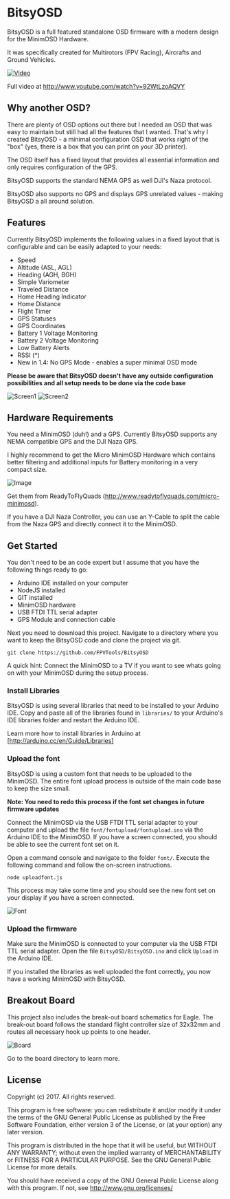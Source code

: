 BitsyOSD
=======

BitsyOSD is a full featured standalone OSD firmware with a modern design for the MinimOSD Hardware. 

It was specifically created for Multirotors (FPV Racing), Aircrafts and Ground Vehicles.

[![Video](https://github.com/FPVTools/BitsyOSD/blob/master/docs/bitsyosd-animation.gif)](http://www.youtube.com/watch?v=92WtLzoAQVY)

Full video at 
http://www.youtube.com/watch?v=92WtLzoAQVY


## Why another OSD?

There are plenty of OSD options out there but I needed an OSD that was easy to maintain but still had all the features that I wanted. That's why I created BitsyOSD - a minimal configuration OSD that works right of the "box" (yes, there is a box that you can print on your 3D printer).

The OSD itself has a fixed layout that provides all essential information and only requires configuration of the GPS. 

BitsyOSD supports the standard NEMA GPS as well DJI's Naza protocol.

BitsyOSD also supports no GPS and displays GPS unrelated values - making BitsyOSD a all around solution.


## Features

Currently BitsyOSD implements the following values in a fixed layout that is configurable and can be easily adapted to your needs:

* Speed 
* Altitude (ASL, AGL)
* Heading (AGH, BGH)
* Simple Variometer
* Traveled Distance
* Home Heading Indicator 
* Home Distance
* Flight Timer
* GPS Statuses
* GPS Coordinates
* Battery 1 Voltage Monitoring
* Battery 2 Voltage Monitoring
* Low Battery Alerts
* RSSI (*)
* New in 1.4: No GPS Mode - enables a super minimal OSD mode

**Please be aware that BitsyOSD doesn't have any outside configuration possibilities and all setup needs to be done via the code base**

![Screen1](https://github.com/FPVTools/BitsyOSD/blob/master/docs/00123333.jpg)
![Screen2](https://github.com/FPVTools/BitsyOSD/blob/master/docs/bitsyosd-main-screen.png)


## Hardware Requirements

You need a MinimOSD (duh!) and a GPS. Currently BitsyOSD supports any NEMA compatible GPS and the DJI Naza GPS.

I highly recommend to get the Micro MinimOSD Hardware which contains better filtering and additional inputs for Battery monitoring in a very compact size.

![Image](http://static.rcgroups.net/forums/attachments/1/4/2/1/t7471848-198-thumb-1-15-2015_6-43-50_am.jpg?d=1421342036)

Get them from ReadyToFlyQuads (http://www.readytoflyquads.com/micro-minimosd).

If you have a DJI Naza Controller, you can use an Y-Cable to split the cable from the Naza GPS and directly connect it to the MinimOSD.


## Get Started

You don't need to be an code expert but I assume that you have the following things ready to go:

* Arduino IDE installed on your computer
* NodeJS installed
* GIT installed
* MinimOSD hardware
* USB FTDI TTL serial adapter
* GPS Module and connection cable

Next you need to download this project. Navigate to a directory where you want to keep the BitsyOSD code and clone the project via git.

```shell
git clone https://github.com/FPVTools/BitsyOSD
````

A quick hint: Connect the MinimOSD to a TV if you want to see whats going on with your MinimOSD during the setup process.


### Install Libraries

BitsyOSD is using several libraries that need to be installed to your Arduino IDE. Copy and paste all of the libraries found in ```libraries/``` to your Arduino's IDE libraries folder and restart the Arduino IDE. 

Learn more how to install libraries in Arduino at [http://arduino.cc/en/Guide/Libraries]


### Upload the font

BitsyOSD is using a custom font that needs to be uploaded to the MinimOSD. The entire font upload process is outside of the main code base to keep the size small. 

**Note: You need to redo this process if the font set changes in future firmware updates**

Connect the MinimOSD via the USB FTDI TTL serial adapter to your computer and upload the file ```font/fontupload/fontupload.ino``` via the Arduino IDE to the MinimOSD. If you have a screen connected, you should be able to see the current font set on it.

Open a command console and navigate to the folder ```font/```. Execute the following command and follow the on-screen instructions.

```shell
node uploadfont.js
```

This process may take some time and you should see the new font set on your display if you have a screen connected.

![Font](https://github.com/FPVTools/BitsyOSD/blob/master/docs/bitsyosd-font-upload.jpg)

### Upload the firmware

Make sure the MinimOSD is connected to your computer via the USB FTDI TTL serial adapter. Open the file ```BitsyOSD/BitsyOSD.ino``` and click ```Upload``` in the Arduino IDE.

If you installed the libraries as well uploaded the font correctly, you now have a working MinimOSD with BitsyOSD. 

## Breakout Board

This project also includes the break-out board schematics for Eagle. The break-out board follows the standard flight controller size of 32x32mm and routes all necessary hook up points to one header.

![Board](https://github.com/FPVTools/BitsyOSD/blob/master/docs/bitsyosd-pcb-board.png)

Go to the board directory to learn more.

## License

Copyright (c) 2017.  All rights reserved.

This program is free software: you can redistribute it and/or modify
it under the terms of the GNU General Public License as published by
the Free Software Foundation, either version 3 of the License, or
(at your option) any later version.

This program is distributed in the hope that it will be useful,
but WITHOUT ANY WARRANTY; without even the implied warranty of
MERCHANTABILITY or FITNESS FOR A PARTICULAR PURPOSE. See the
GNU General Public License for more details.

You should have received a copy of the GNU General Public License
along with this program. If not, see <http://www.gnu.org/licenses/>
